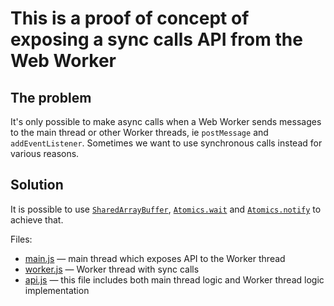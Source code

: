 # This is a proof of concept of exposing a sync calls API from the Web Worker

## The problem

It's only possible to make async calls when a Web Worker sends messages to the
main thread or other Worker threads, ie `postMessage` and `addEventListener`.
Sometimes we want to use synchronous calls instead for various reasons.

## Solution
It is possible to use [`SharedArrayBuffer`][SharedArrayBuffer],
[`Atomics.wait`][Atomics.wait] and [`Atomics.notify`][Atomics.notify] to
achieve that.

Files:
- [main.js](./src/main.js) — main thread which exposes API to the Worker thread
- [worker.js](./src/worker.js) — Worker thread with sync calls
- [api.js](./src/api.js) — this file includes both main thread logic and Worker
thread logic implementation

[SharedArrayBuffer]: https://developer.mozilla.org/en-US/docs/Web/JavaScript/Reference/Global_Objects/SharedArrayBuffer
[Atomics.wait]: https://developer.mozilla.org/en-US/docs/Web/JavaScript/Reference/Global_Objects/Atomics/wait
[Atomics.notify]: https://developer.mozilla.org/en-US/docs/Web/JavaScript/Reference/Global_Objects/Atomics/notify
